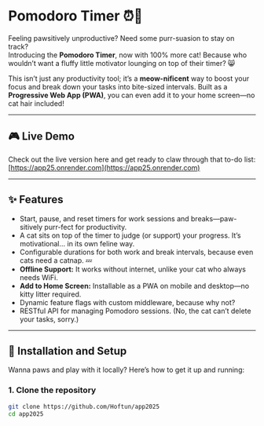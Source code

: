 # Pomodoro Timer ⏰🐾 

Feeling pawsitively unproductive? Need some purr-suasion to stay on track?  
Introducing the **Pomodoro Timer**, now with 100% more cat! Because who wouldn’t want a fluffy little motivator lounging on top of their timer? 😸

This isn’t just any productivity tool; it’s a **meow-nificent** way to boost your focus and break down your tasks into bite-sized intervals. Built as a **Progressive Web App (PWA)**, you can even add it to your home screen—no cat hair included!

---

## 🎮 Live Demo
Check out the live version here and get ready to claw through that to-do list:  
[https://app25.onrender.com](https://app25.onrender.com)

---

## ✨ Features
- Start, pause, and reset timers for work sessions and breaks—paw-sitively purr-fect for productivity.
- A cat sits on top of the timer to judge (or support) your progress. It’s motivational... in its own feline way.
- Configurable durations for both work and break intervals, because even cats need a catnap. 💤
- **Offline Support:** It works without internet, unlike your cat who always needs WiFi.
- **Add to Home Screen:** Installable as a PWA on mobile and desktop—no kitty litter required.
- Dynamic feature flags with custom middleware, because why not?
- RESTful API for managing Pomodoro sessions. (No, the cat can’t delete your tasks, sorry.)

---

## 🚀 Installation and Setup
Wanna paws and play with it locally? Here’s how to get it up and running:

### 1. Clone the repository
```bash
git clone https://github.com/Hoftun/app2025
cd app2025

